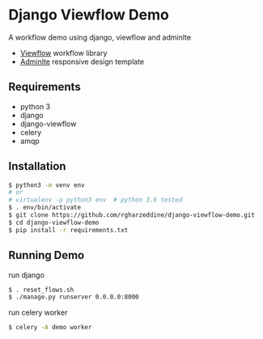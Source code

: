 # Django Viewflow Demo

A workflow demo using django, viewflow and adminlte

- [Viewflow](http://viewflow.io/) workflow library
- [Adminlte](https://adminlte.io/) responsive design template

## Requirements

- python 3
- django
- django-viewflow
- celery
- amqp

## Installation

```bash
$ python3 -m venv env
# or
# virtualenv -p python3 env  # python 3.6 tested
$ . env/bin/activate
$ git clone https://github.com/rgharzeddine/django-viewflow-demo.git
$ cd django-viewflow-demo
$ pip install -r requirements.txt

```

## Running Demo

run django
```bash
$ . reset_flows.sh
$ ./manage.py runserver 0.0.0.0:8000

```

run celery worker
```bash
$ celery -A demo worker

```

